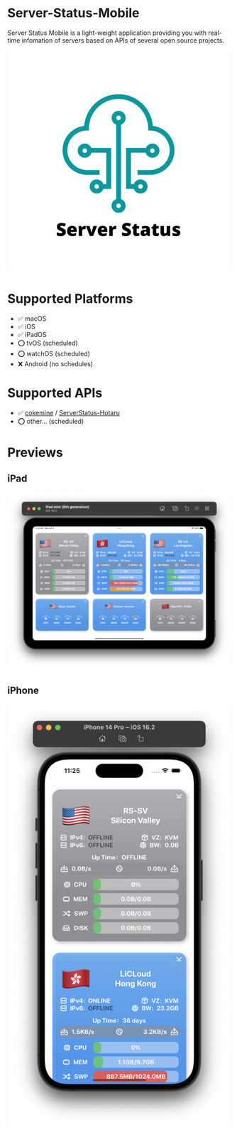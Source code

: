 # Server-Status-Mobile
Server Status Mobile is a light-weight application providing you with real-time infomation of servers based on APIs of several open source projects.

![logo](./logo.png)

# Supported Platforms
- ✅ macOS
- ✅ iOS
- ✅ iPadOS
- ⭕️ tvOS (scheduled)
- ⭕️ watchOS (scheduled)
- ❌ Android (no schedules)
# Supported APIs
- ✅ [cokemine](https://github.com/cokemine) / [ServerStatus-Hotaru](https://github.com/cokemine/ServerStatus-Hotaru)
- ⭕️ other... (scheduled)
# Previews
## iPad
![ipad](./info-src/ipad-previews.png)
## iPhone
![iphone](./info-src/iphone-previews.png)
